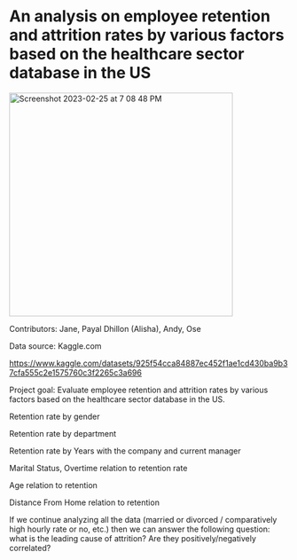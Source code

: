 # An analysis on employee retention and attrition rates by various factors based on the healthcare sector database in the US

<img width="403" alt="Screenshot 2023-02-25 at 7 08 48 PM" src="https://user-images.githubusercontent.com/106120403/221385278-544fe220-3804-41d3-970f-4b8f8bdde1d4.png">

Contributors: Jane, Payal Dhillon (Alisha), Andy, Ose

Data source: Kaggle.com 

https://www.kaggle.com/datasets/925f54cca84887ec452f1ae1cd430ba9b37cfa555c2e1575760c3f2265c3a696

Project goal: Evaluate employee retention and attrition rates by various factors based on the healthcare sector database in the US.

Retention rate by gender

Retention rate by department

Retention rate by Years with the company and current manager

Marital Status, Overtime relation to retention rate

Age relation to retention 

Distance From Home relation to retention


If we continue analyzing all the data (married or divorced / comparatively high hourly rate or no, etc.) then we can answer the following question: what is the leading cause of attrition? Are they positively/negatively correlated? 
